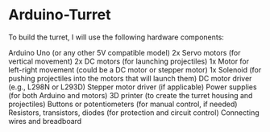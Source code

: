 # Arduino-Turret

To build the turret, I will use the following hardware components:

Arduino Uno (or any other 5V compatible model)
2x Servo motors (for vertical movement)
2x DC motors (for launching projectiles)
1x Motor for left-right movement (could be a DC motor or stepper motor)
1x Solenoid (for pushing projectiles into the motors that will launch them)
DC motor driver (e.g., L298N or L293D)
Stepper motor driver (if applicable)
Power supplies (for both Arduino and motors)
3D printer (to create the turret housing and projectiles)
Buttons or potentiometers (for manual control, if needed)
Resistors, transistors, diodes (for protection and circuit control)
Connecting wires and breadboard
